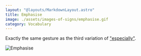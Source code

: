 ```yaml
---
layout: "@layouts/MarkdownLayout.astro"
title: Emphasise
image: ./assets/images-of-signs/emphasise.gif
category: Vocabulary
---
```


Exactly the same gesture as
the third variation of ["especially"](./especially#variation-3).

![Emphasise](@signs/emphasise.gif)
